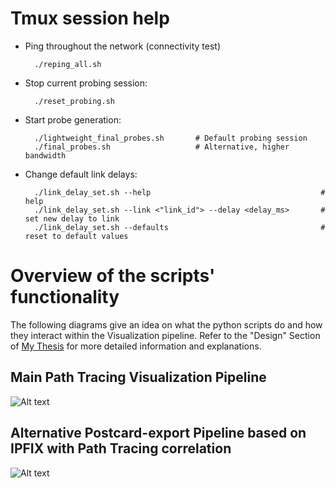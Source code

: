 # Tmux session help

- Ping throughout the network (connectivity test)

        ./reping_all.sh

- Stop current probing session:

        ./reset_probing.sh

- Start probe generation:

        ./lightweight_final_probes.sh       # Default probing session
        ./final_probes.sh                   # Alternative, higher bandwidth

- Change default link delays:

        ./link_delay_set.sh --help                                      # help
        ./link_delay_set.sh --link <"link_id"> --delay <delay_ms>       # set new delay to link
        ./link_delay_set.sh --defaults                                  # reset to default values

# Overview of the scripts' functionality

The following diagrams give an idea on what the python scripts do and how they interact within the Visualization pipeline. Refer to the "Design" Section of [My Thesis](https://leonardorodoni.ch/thesis.pdf) for more detailed information and explanations.

## Main Path Tracing Visualization Pipeline

![Alt text](../../images/pipeline_1.png?raw=true "Path Tracing Main Pipeline")

## Alternative Postcard-export Pipeline based on IPFIX with Path Tracing correlation

![Alt text](../../images/pipeline_2.png?raw=true "IPFIX Integration with Path Tracing")